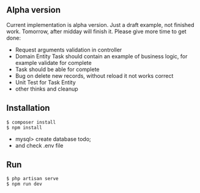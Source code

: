 
## Alpha version

Current implementation is alpha version.
Just a draft example, not finished work.
Tomorrow, after midday will finish it. 
Please give more time to get done:
* Request arguments validation in controller
* Domain Entity Task should contain an example of business logic, for example validate for complete
* Task should be able for complete
* Bug on delete new records, without reload it not works correct 
* Unit Test for Task Entity
* other thinks and cleanup

## Installation

```
$ composer install 
$ npm install
```

* mysql> create database todo;
* and check .env file

## Run

```
$ php artisan serve
$ npm run dev
```

